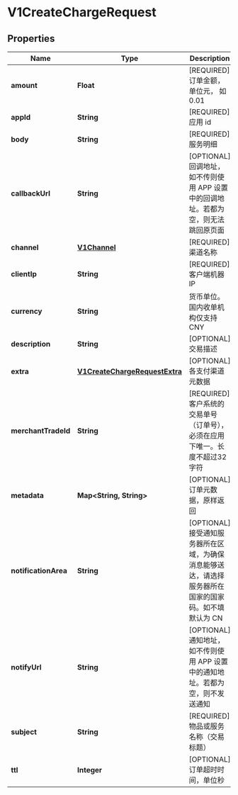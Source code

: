 
# V1CreateChargeRequest

## Properties
Name | Type | Description | Notes
------------ | ------------- | ------------- | -------------
**amount** | **Float** | [REQUIRED] 订单金额，单位元， 如 0.01 | 
**appId** | **String** | [REQUIRED] 应用 id | 
**body** | **String** | [REQUIRED] 服务明细 | 
**callbackUrl** | **String** | [OPTIONAL] 回调地址，如不传则使用 APP 设置中的回调地址。若都为空，则无法跳回原页面 | 
**channel** | [**V1Channel**](V1Channel.md) | [REQUIRED] 渠道名称 | 
**clientIp** | **String** | [REQUIRED] 客户端机器 IP | 
**currency** | **String** | 货币单位。国内收单机构仅支持 CNY | 
**description** | **String** | [OPTIONAL] 交易描述 | 
**extra** | [**V1CreateChargeRequestExtra**](V1CreateChargeRequestExtra.md) | [OPTIONAL] 各支付渠道元数据 |  [optional]
**merchantTradeId** | **String** | [REQUIRED] 客户系统的交易单号（订单号），必须在应用下唯一。长度不超过32字符 | 
**metadata** | **Map&lt;String, String&gt;** | [OPTIONAL] 订单元数据，原样返回 |  [optional]
**notificationArea** | **String** | [OPTIONAL] 接受通知服务器所在区域，为确保消息能够送达，请选择服务器所在国家的国家码。如不填默认为 CN | 
**notifyUrl** | **String** | [OPTIONAL] 通知地址，如不传则使用 APP 设置中的通知地址。若都为空，则不发送通知 | 
**subject** | **String** | [REQUIRED] 物品或服务名称（交易标题） | 
**ttl** | **Integer** | [OPTIONAL] 订单超时时间，单位秒 | 



